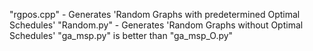 "rgpos.cpp" - Generates 'Random Graphs with predetermined Optimal Schedules'
"Random.py" - Generates 'Random Graphs without Optimal Schedules'
"ga_msp.py" is better than "ga_msp_O.py"
